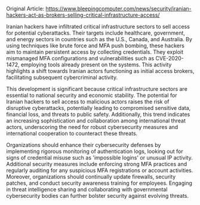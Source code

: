Original Article: https://www.bleepingcomputer.com/news/security/iranian-hackers-act-as-brokers-selling-critical-infrastructure-access/

Iranian hackers have infiltrated critical infrastructure sectors to sell access for potential cyberattacks. Their targets include healthcare, government, and energy sectors in countries such as the U.S., Canada, and Australia. By using techniques like brute force and MFA push bombing, these hackers aim to maintain persistent access by collecting credentials. They exploit mismanaged MFA configurations and vulnerabilities such as CVE-2020-1472, employing tools already present on the systems. This activity highlights a shift towards Iranian actors functioning as initial access brokers, facilitating subsequent cybercriminal activity.

This development is significant because critical infrastructure sectors are essential to national security and economic stability. The potential for Iranian hackers to sell access to malicious actors raises the risk of disruptive cyberattacks, potentially leading to compromised sensitive data, financial loss, and threats to public safety. Additionally, this trend indicates an increasing sophistication and collaboration among international threat actors, underscoring the need for robust cybersecurity measures and international cooperation to counteract these threats.

Organizations should enhance their cybersecurity defenses by implementing rigorous monitoring of authentication logs, looking out for signs of credential misuse such as 'impossible logins' or unusual IP activity. Additional security measures include enforcing strong MFA practices and regularly auditing for any suspicious MFA registrations or account activities. Moreover, organizations should continually update firewalls, security patches, and conduct security awareness training for employees. Engaging in threat intelligence sharing and collaborating with governmental cybersecurity bodies can further bolster security against evolving threats.